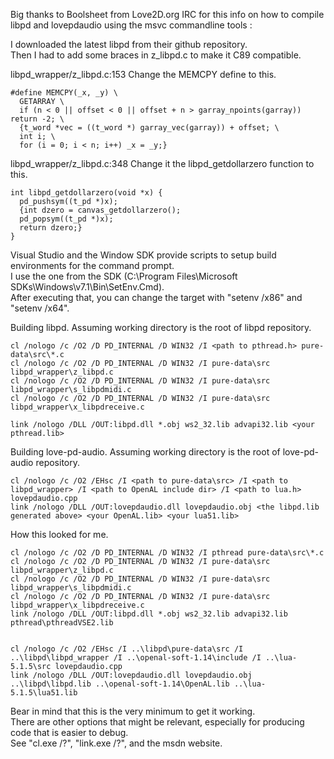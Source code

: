 Big thanks to Boolsheet from Love2D.org IRC for this info on how to compile libpd and lovepdaudio using the msvc commandline tools :



I downloaded the latest libpd from their github repository.<br>
Then I had to add some braces in z_libpd.c to make it C89 compatible.

libpd_wrapper/z_libpd.c:153
Change the MEMCPY define to this.

	#define MEMCPY(_x, _y) \
	  GETARRAY \
	  if (n < 0 || offset < 0 || offset + n > garray_npoints(garray)) return -2; \
	  {t_word *vec = ((t_word *) garray_vec(garray)) + offset; \
	  int i; \
	  for (i = 0; i < n; i++) _x = _y;}

libpd_wrapper/z_libpd.c:348
Change it the libpd_getdollarzero function to this.

	int libpd_getdollarzero(void *x) {
	  pd_pushsym((t_pd *)x);
	  {int dzero = canvas_getdollarzero();
	  pd_popsym((t_pd *)x);
	  return dzero;}
	}

Visual Studio and the Window SDK provide scripts to setup build environments for the command prompt.<br>
I use the one from the SDK (C:\Program Files\Microsoft SDKs\Windows\v7.1\Bin\SetEnv.Cmd).<br>
After executing that, you can change the target with "setenv /x86" and "setenv /x64".<br>

Building libpd. Assuming working directory is the root of libpd repository.


	cl /nologo /c /O2 /D PD_INTERNAL /D WIN32 /I <path to pthread.h> pure-data\src\*.c
	cl /nologo /c /O2 /D PD_INTERNAL /D WIN32 /I pure-data\src libpd_wrapper\z_libpd.c
	cl /nologo /c /O2 /D PD_INTERNAL /D WIN32 /I pure-data\src libpd_wrapper\s_libpdmidi.c
	cl /nologo /c /O2 /D PD_INTERNAL /D WIN32 /I pure-data\src libpd_wrapper\x_libpdreceive.c

	link /nologo /DLL /OUT:libpd.dll *.obj ws2_32.lib advapi32.lib <your pthread.lib>


Building love-pd-audio. Assuming working directory is the root of love-pd-audio repository.

	cl /nologo /c /O2 /EHsc /I <path to pure-data\src> /I <path to libpd_wrapper> /I <path to OpenAL include dir> /I <path to lua.h> lovepdaudio.cpp
	link /nologo /DLL /OUT:lovepdaudio.dll lovepdaudio.obj <the libpd.lib generated above> <your OpenAL.lib> <your lua51.lib>


How this looked for me.

	cl /nologo /c /O2 /D PD_INTERNAL /D WIN32 /I pthread pure-data\src\*.c 
	cl /nologo /c /O2 /D PD_INTERNAL /D WIN32 /I pure-data\src libpd_wrapper\z_libpd.c
	cl /nologo /c /O2 /D PD_INTERNAL /D WIN32 /I pure-data\src libpd_wrapper\s_libpdmidi.c
	cl /nologo /c /O2 /D PD_INTERNAL /D WIN32 /I pure-data\src libpd_wrapper\x_libpdreceive.c
	link /nologo /DLL /OUT:libpd.dll *.obj ws2_32.lib advapi32.lib pthread\pthreadVSE2.lib


	cl /nologo /c /O2 /EHsc /I ..\libpd\pure-data\src /I ..\libpd\libpd_wrapper /I ..\openal-soft-1.14\include /I ..\lua-5.1.5\src lovepdaudio.cpp
	link /nologo /DLL /OUT:lovepdaudio.dll lovepdaudio.obj ..\libpd\libpd.lib ..\openal-soft-1.14\OpenAL.lib ..\lua-5.1.5\lua51.lib


Bear in mind that this is the very minimum to get it working.<br>
There are other options that might be relevant, especially for producing code that is easier to debug.<br>
See "cl.exe /?", "link.exe /?", and the msdn website.<br>

